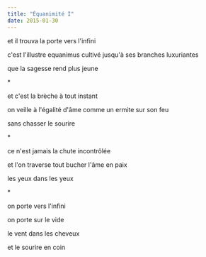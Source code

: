 ```yaml
---
title: "Équanimité I"
date: 2015-01-30
---
```


et il trouva la porte vers l'infini

c'est l'illustre equanimus
cultivé jusqu'à ses branches luxuriantes

que la sagesse rend plus jeune

\*

et c'est la brèche à tout instant

on veille à l'égalité d'âme
comme un ermite sur son feu

sans chasser le sourire

\*

ce n'est jamais la chute incontrôlée

et l'on traverse tout bucher
l'âme en paix

les yeux dans les yeux

\*

on porte vers l'infini

on porte sur le vide

le vent dans les cheveux

et le sourire en coin
